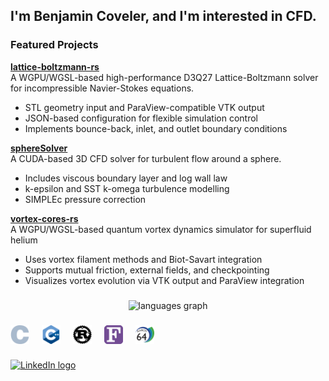 <h2 align="left">I'm Benjamin Coveler, and I'm interested in CFD.</h2>

### Featured Projects

<div align="left">

**[lattice-boltzmann-rs](https://github.com/SpeedyTurtle599/lattice-boltzmann-rs)**  
A WGPU/WGSL-based high-performance D3Q27 Lattice-Boltzmann solver for incompressible Navier-Stokes equations.  
- STL geometry input and ParaView-compatible VTK output  
- JSON-based configuration for flexible simulation control  
- Implements bounce-back, inlet, and outlet boundary conditions

**[sphereSolver](https://github.com/SpeedyTurtle599/sphereSolver)**  
A CUDA-based 3D CFD solver for turbulent flow around a sphere.  
- Includes viscous boundary layer and log wall law
- k-epsilon and SST k-omega turbulence modelling
- SIMPLEc pressure correction

**[vortex-cores-rs](https://github.com/SpeedyTurtle599/vortex-cores-rs)**  
A WGPU/WGSL-based quantum vortex dynamics simulator for superfluid helium
- Uses vortex filament methods and Biot-Savart integration
- Supports mutual friction, external fields, and checkpointing  
- Visualizes vortex evolution via VTK output and ParaView integration

</div>

###

<div align="center">
  <!-- GitHub Stats Card (optional) -->
  <!-- <img src="https://github-readme-stats.vercel.app/api?username=SpeedyTurtle599&show_icons=true&include_all_commits=true&count_private=true&theme=radical&hide_border=false" height="150" alt="stats graph" /> -->

  <!-- Top Languages Card -->
  <img src="https://github-readme-stats.vercel.app/api/top-langs?username=SpeedyTurtle599&layout=compact&card_width=512&langs_count=10&theme=github_dark&hide_border=false" height="256" alt="languages graph" />
</div>

###

<div align="left">
  <!-- Core Languages -->
  <img src="https://github.com/devicons/devicon/blob/v2.17.0/icons/c/c-original.svg" height="30" alt="C logo" />
  <img width="12" />
  <img src="https://github.com/devicons/devicon/blob/v2.17.0/icons/cplusplus/cplusplus-original.svg" height="30" alt="C++ logo" />
  <img width="12" />
  <img src="https://github.com/devicons/devicon/blob/v2.17.0/icons/rust/rust-original.svg" height="30" alt="Rust logo" />
  <img width="12" />
  <img src="https://github.com/devicons/devicon/blob/v2.17.0/icons/fortran/fortran-original.svg" height="30" alt="Fortran logo" />
  <img width="12" />
  <img src="https://github.com/devicons/devicon/blob/v2.17.0/icons/aarch64/aarch64-original.svg" height="30" alt="aarch64-asm logo" />
  <img width="12" />
</div>

###

<div align="left">
  <a href="https://www.linkedin.com/in/benjamin-coveler/" target="_blank">
    <img src="https://img.shields.io/static/v1?message=LinkedIn&logo=linkedin&label=&color=0077B5&logoColor=white&labelColor=&style=for-the-badge" height="35" alt="LinkedIn logo" />
  </a>
</div>

###
